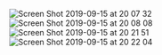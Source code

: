 ![Screen Shot 2019-09-15 at 20 07 32](https://user-images.githubusercontent.com/30932310/64926455-a6635d80-d7f5-11e9-9d28-22231570cfe0.png)
![Screen Shot 2019-09-15 at 20 08 08](https://user-images.githubusercontent.com/30932310/64926507-196cd400-d7f6-11e9-9afc-7ab2cb9cb39c.png)
![Screen Shot 2019-09-15 at 20 21 51](https://user-images.githubusercontent.com/30932310/64926558-b16abd80-d7f6-11e9-97b7-409fc0d3f301.png)
![Screen Shot 2019-09-15 at 20 22 04](https://user-images.githubusercontent.com/30932310/64926565-c5162400-d7f6-11e9-923b-c4a7b25442c4.png)
